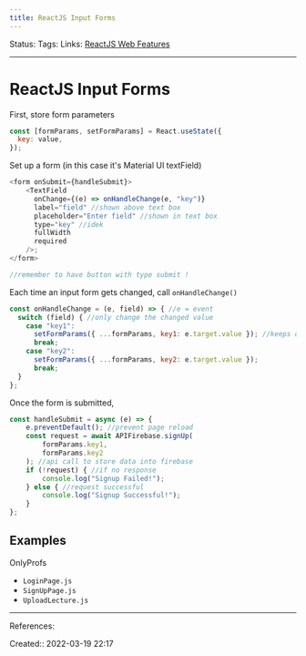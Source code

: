 ```yaml
---
title: ReactJS Input Forms
---
```

Status: 
Tags: 
Links: [ReactJS Web Features](out/reactjs-web-features.md)
___

# ReactJS Input Forms
First, store form parameters
```js
const [formParams, setFormParams] = React.useState({
  key: value,
});
```

Set up a form (in this case it's Material UI textField)
```js
<form onSubmit={handleSubmit}>
	<TextField
	  onChange={(e) => onHandleChange(e, "key")}
	  label="field" //shown above text box
	  placeholder="Enter field" //shown in text box
	  type="key" //idek
	  fullWidth
	  required
	/>;
</form>

//remember to have button with type submit !
```

Each time an input form gets changed, call `onHandleChange()`
```js
const onHandleChange = (e, field) => { //e = event
  switch (field) { //only change the changed value
    case "key1":
      setFormParams({ ...formParams, key1: e.target.value }); //keeps old value
      break;
    case "key2":
      setFormParams({ ...formParams, key2: e.target.value });
      break;
  }
};

```

Once the form is submitted, 
```javascript
const handleSubmit = async (e) => {
    e.preventDefault(); //prevent page reload
    const request = await APIFirebase.signUp(
        formParams.key1, 
		formParams.key2
    ); //api call to store data into firebase
    if (!request) { //if no response
        console.log("Signup Failed!");
    } else { //request successful
        console.log("Signup Successful!");
    }
};
```

## Examples
OnlyProfs
- `LoginPage.js`
- `SignUpPage.js`
- `UploadLecture.js`
___
References:

Created:: 2022-03-19 22:17
